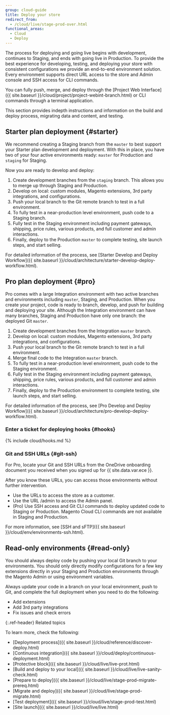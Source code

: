 ```yaml
---
group: cloud-guide
title: Deploy your store
redirect_from:
  - /cloud/live/stage-prod-over.html
functional_areas:
  - Cloud
  - Deploy
---
```


The process for deploying and going live begins with development, continues to Staging, and ends with going live in Production. To provide the best experience for developing, testing, and deploying your store with consistent configurations we provide an end-to-end environment solution. Every environment supports direct URL access to the store and Admin console and SSH access for CLI commands.

You can fully push, merge, and deploy through the [Project Web Interface]({{ site.baseurl }}/cloud/project/project-webint-branch.html) or CLI commands through a terminal application.

This section provides indepth instructions and information on the build and deploy process, migrating data and content, and testing.

## Starter plan deployment {#starter}

We recommend creating a Staging branch from the `master` to best support your Starter plan development and deployment. With this in place, you have two of your four active environments ready: `master` for Production and `staging` for Staging.

Now you are ready to develop and deploy:

1. Create development branches from the `staging` branch. This allows you to merge up through Staging and Production.
1. Develop on local: custom modules, Magento extensions, 3rd party integrations, and configurations.
1. Push your local branch to the Git remote branch to test in a full environment.
1. To fully test in a near-production level environment, push code to a Staging branch.
1. Fully test in the Staging environment including payment gateways, shipping, price rules, various products, and full customer and admin interactions.
1. Finally, deploy to the Production `master` to complete testing, site launch steps, and start selling.

For detailed information of the process, see [Starter Develop and Deploy Workflow]({{ site.baseurl }}/cloud/architecture/starter-develop-deploy-workflow.html).

## Pro plan deployment {#pro}

Pro comes with a large Integration environment with two active branches and environments including `master`, Staging, and Production. When you create your project, code is ready to branch, develop, and push for building and deploying your site. Although the Integration environment can have many branches, Staging and Production have only one branch: the deployed Git `master`.

1. Create development branches from the Integration `master` branch.
1. Develop on local: custom modules, Magento extensions, 3rd party integrations, and configurations.
1. Push your local branch to the Git remote branch to test in a full environment.
1. Merge final code to the Integration `master` branch.
1. To fully test in a near-production level environment, push code to the Staging environment.
1. Fully test in the Staging environment including payment gateways, shipping, price rules, various products, and full customer and admin interactions.
1. Finally, deploy to the Production environment to complete testing, site launch steps, and start selling.

For detailed information of the process, see [Pro Develop and Deploy Workflow]({{ site.baseurl }}/cloud/architecture/pro-develop-deploy-workflow.html).

### Enter a ticket for deploying hooks {#hooks}
{% include cloud/hooks.md %}

### Git and SSH URLs {#git-ssh}

For Pro, locate your Git and SSH URLs from the OneDrive onboarding document you received when you signed up for {{ site.data.var.ece }}.

After you know these URLs, you can access those environments without further intervention.

*  Use the URLs to access the store as a customer.
*  Use the URL /admin to access the Admin panel.
*  (Pro) Use SSH access and Git CLI commands to deploy updated code to Staging or Production. Magento Cloud CLI commands are not available in Staging and Production.

For more information, see [SSH and sFTP]({{ site.baseurl }}/cloud/env/environments-ssh.html).

## Read-only environments {#read-only}

You should always deploy code by pushing your local Git branch to your environments. You should only directly modify configurations for a few key extensions directly in your Staging and Production environments through the Magento Admin or using environment variables.

Always update your code in a branch on your local environment, push to Git, and complete the full deployment when you need to do the following:

*  Add extensions
*  Add 3rd party integrations
*  Fix issues and check errors

{:.ref-header}
Related topics

To learn more, check the following:

*  [Deployment process]({{ site.baseurl }}/cloud/reference/discover-deploy.html)
*  [Continuous integration]({{ site.baseurl }}/cloud/deploy/continuous-deployment.html)
*  [Protective block]({{ site.baseurl }}/cloud/live/live-prot.html)
*  [Build and deploy to your local]({{ site.baseurl }}/cloud/live/live-sanity-check.html)
*  [Prepare to deploy]({{ site.baseurl }}/cloud/live/stage-prod-migrate-prereq.html)
*  [Migrate and deploy]({{ site.baseurl }}/cloud/live/stage-prod-migrate.html)
*  [Test deployment]({{ site.baseurl }}/cloud/live/stage-prod-test.html)
*  [Site launch]({{ site.baseurl }}/cloud/live/live.html)
